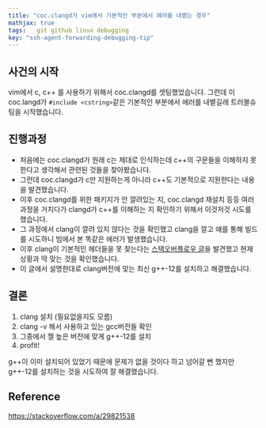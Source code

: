 ```yaml
---
title: "coc.clangd가 vim에서 기본적인 부분에서 에러를 내뱉는 경우"
mathjax: true
tags:	git github linux debugging
key: "ssh-agent-forwarding-debugging-tip"
---
```


## 사건의 시작

vim에서 c, c++ 를 사용하기 위해서 coc.clangd를 셋팅했었습니다. 그런데 이 coc.langd가 `#include <cstring>`같은 기본적인 부분에서 에러를 내뱉길래 트러블슈팅을 시작했습니다.

## 진행과정

- 처음에는 coc.clangd가 원래 c는 제대로 인식하는데 c++의 구문들을 이해하지 못한다고 생각해서 관련된 것들을 찾아봤습니다.
- 그런데 coc.clangd가 c만 지원하는게 아니라 c++도 기본적으로 지원한다는 내용을 발견했습니다.
- 이후 coc.clangd를 위한 패키지가 안 깔려있는 지, coc.clangd 재설치 등등 여러 과정을 거치다가 clangd가 c++를 이해하는 지 확인하기 위해서 이것저것 시도를 했습니다.
- 그 과정에서 clang이 깔려 있지 않다는 것을 확인했고 clang을 깔고 얘를 통해 빌드를 시도하니 빔에서 본 똑같은 에러가 발생했습니다.
- 이후 clang이 기본적인 헤더들을 못 찾는다는 [스택오버플로우 글](https://stackoverflow.com/questions/26333823/clang-doesnt-see-basic-headers)을 발견했고 현재 상황과 딱 맞는 것을 확인했습니다.
- 이 글에서 설명한대로 clang버전에 맞는 최신 g++-12를 설치하고 해결했습니다.

## 결론

1. clang 설치 (필요없을지도 모름)
2. clang -v 해서 사용하고 있는 gcc버전들 확인
3. 그중에서 젤 높은 버전에 맞게 g++-12를 설치
4. profit!

g++이 이미 설치되어 있었기 때문에 문제가 없을 것이다 하고 넘어갈 뻔 했지만 g++-12를 설치하는 것을 시도하여 잘 해결했습니다.

## Reference

https://stackoverflow.com/a/29821538